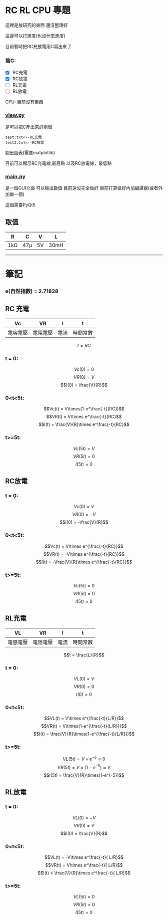 # RC RL CPU 專題

這裡是放研究的東西
還沒整理好

這邊可以打進度(也沒什麼進度)

目前暫時把RC充放電用C寫出來了

 ### 寫C:

- [x] RC充電
- [x] RC放電
- [ ] RL充電
- [ ] RL放電

CPU:
目前沒有東西


### [view.py](<https://github.com/xum63662/modding_cpu/blob/main/C_Lang/view.py>) 

是可以把C產出來的兩個
    
    test.txt<--RC充電
    test2.txt<--RC放電

劃出圖表(需要matplotlib)

目前可以顯示RC充電線,最高點
以及RC放電線，最低點

### [main.py](<https://github.com/xum63662/modding_cpu/blob/main/main.py>)
是一個GUI介面 可以輸出數值 目前還沒完全做好 目前打算做好內加編譯器(或者外加做一個)

這個需要PyQt5

## 取值

| R  | C  | V  | L |
|:--:|:--:|:--:|:--:|
| 1kΩ | 47μ| 5V | 30mH|


* * *
筆記
===
### e(自然指數) = 2.71828

RC 充電
---



| Vc | VR | I | t |
|:--:|:--:|:--:|:--:|
|電容電壓|電阻電壓|電流|時間常數

$$t=RC$$

### **t = 0:**
$$Vc(0) = 0$$
$$VR(0) = V$$
$$I(0) = \frac{V}{R}$$
### **0<t<5t:**
$$Vc(t) = V\times(1-e^\frac{-t}{RC})$$
$$VR(t) = V\times e^\frac{-t}{RC}$$
$$I(t) = \frac{V}{R}\times e^\frac{-t}{RC}$$
### **t>=5t:**
$$Vc(5t) = V$$
$$VR(5t) = 0$$
$$I(5t)  = 0$$
    

## RC放電

### **t = 0:**
$$Vc(0) = V$$
$$VR(0) = -V$$
$$I(0)  = -\frac{V}{R}$$
    

### **0<t<5t:**
$$Vc(t) = V\times e^{\frac{-t}{RC}}$$
$$VR(t) = -V\times e^{\frac{-t}{RC}}$$
$$I(t) = -\frac{V}{R}\times e^{\frac{-t}{RC}}$$

### **t>=5t:**
$$Vc(5t) = 0$$
$$VR(5t) = 0$$
$$I(5t)  = 0$$
## RL充電



| VL | VR | I | t |
|:--:|:--:|:--:|:--:|
| 電感電壓 |電阻電壓|電流|時間常數|

$$t = \frac{L}{R}$$

### **t = 0:**
$$VL(0) = V$$
$$VR(0) = 0$$
$$I(0) = 0$$
### **0<t<5t:**
$$VL(t) = V\times e^{\frac{-t}{L/R}}$$
$$VR(t) = V\times(1-e^{\frac{-t}{L/R}})$$
$$I(t) = \frac{V}{R}\times(1-e^{\frac{-t}{L/R}})$$
### **t>=5t:**
$$VL(5t) = V \times e^{-5} \approx 0$$
$$VR(5t) = V \times (1-e^{-5}) \approx V$$
$$I(5t) = \frac{V}{R}\times(1-e^{-5})$$
## RL放電

### **t = 0:**
$$VL(0) = -V$$
$$VR(0) = V$$
$$I(0)  = \frac{V}{R}$$

### **0<t<5t:**
$$VL(t) = -V\times e^\frac{-t}{ L/R}$$ 
$$VR(t) = V\times e^\frac{-t}{ L/R}$$ 
$$I(t)  = \frac{V}{R}\times e^\frac{-t}{ L/R}$$
    
### **t>=5t:**
$$VL(5t) = 0$$
$$VR(5t) = 0$$
$$ I(5t) = 0 $$


